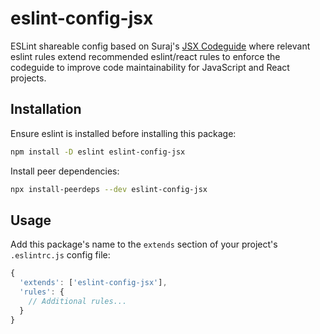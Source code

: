 # eslint-config-jsx

ESLint shareable config based on Suraj's [JSX Codeguide](https://github.com/surajs02/jsx-codeguide) where relevant eslint rules extend recommended eslint/react rules to enforce the codeguide to improve code maintainability for JavaScript and React projects.

## Installation
Ensure eslint is installed before installing this package:
```bash
npm install -D eslint eslint-config-jsx
```

Install peer dependencies:
```bash
npx install-peerdeps --dev eslint-config-jsx
```

## Usage
Add this package's name to the `extends` section of your project's `.eslintrc.js` config file:

```js
{
  'extends': ['eslint-config-jsx'],
  'rules': {
    // Additional rules...
  }
}
```